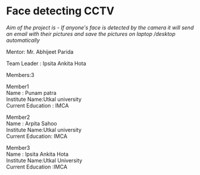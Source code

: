 # Face detecting CCTV

*Aim of the project is - If anyone's face is detected by the camera it will send an email with their pictures and save the pictures on laptop /desktop automatically*

Mentor: Mr. Abhijeet Parida</br>

Team Leader : Ipsita Ankita Hota</br>

Members:3</br>

Member1</br>
Name : Punam patra </br>
Institute Name:Utkal university</br>
Current Education : IMCA</br>


Member2</br>
Name : Arpita Sahoo</br>
Institute Name:Utkal university</br>
Current Education: IMCA</br>

Member3</br>
Name : Ipsita Ankita Hota</br>
Institute Name:Utkal University</br>
Current Education :IMCA</br>



 
